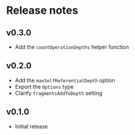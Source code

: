 # Release notes

## v0.3.0

- Add the `countOperationDepths` helper function

## v0.2.0

- Add the `maxSelfReferentialDepth` option
- Export the `Options` type
- Clarify `fragmentsAddToDepth` setting

## v0.1.0

- Initial release
